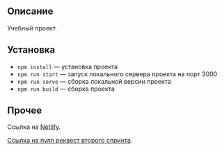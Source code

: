 ## Описание

Учебный проект.

## Установка

- `npm install` — установка проекта
- `npm run start` — запуск локального сервера проекта на порт 3000
- `npm run serve` — сборка локальной версии проекта
- `npm run build` — сборка проекта

## Прочее

Ссылка на [Netlify](https://roaring-crumble-213eeb.netlify.app/).

[Ссылка на пулл реквест второго спринта](https://github.com/Deyned/middle.messenger.praktikum.yandex/pull/2).


